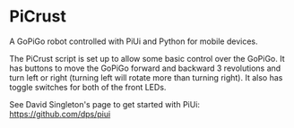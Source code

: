 # PiCrust
A GoPiGo robot controlled with PiUi and Python for mobile devices.

The PiCrust script is set up to allow some basic control over the GoPiGo. It has buttons to move the GoPiGo forward and backward 3 revolutions and turn left or right (turning left will rotate more than turning right). It also has toggle switches for both of the front LEDs.

See David Singleton's page to get started with PiUi:
https://github.com/dps/piui

